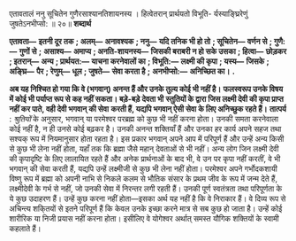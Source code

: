  

एतावतालं ननु सूचितेन गुणैरसाश्यानतिशायनस्य । हित्वेतरान् प्रार्थयतो विभूति- र्यस्याङ्घ्रिरेणुं जुषतेऽनभीप्सो: ॥ २०॥ **शब्दार्थ** 

**एतावता—** **इतनी दूर तक** **; अलम्—** **अनावश्यक** **; ननु—** **यदि तनिक भी हो तो** **; सूचितेन—** **वर्णन से** **; गुणै:—** **गुणों से** **;** **असाश्य—** **अमाप्य** **; अनति-शायनस्य—** **जिसकी बराबरी न हो सके उसका** **; हित्वा—** **छोड़कर** **; इतरान्—** **अन्य** **; प्रार्थयत:—** **याचना करनेवालों का** **; विभूति:—** **लक्ष्मी की कृपा** **; यस्य—** **जिसके** **; अङ्घ्रि—** **पैर** **; रेणुम्—** **धूल** **; जुषते—** **सेवा करता है** **;** **अनभीप्सो:—** **अनिच्छित का।** **.** 

**अब यह निश्चित हो गया कि वे (भगवान्) अनन्त हैं और उनके तुल्य कोई भी नहीं है।** **फलस्वरूप उनके विषय में कोई भी पर्याप्त रूप से कह नहीं सकता। बड़े-बड़े देवता भी** **स्तुतियों के द्वारा जिस लक्ष्मी देवी की कृपा प्राप्त नहीं कर पाते, वही देवी भगवान् की सेवा** **करती हैं, यद्यपि भगवान् ऐसी सेवा के लिए अनिच्छुक रहते हैं।** **तात्पर्य** : *श्रुतियों* के अनुसार, भगवान् या परमेश्वर परब्रह्म को कुछ भी नहीं करना होता। उनकी समता करनेवाला कोई नहीं है, न ही उनसे कोई बढ़कर है। उनकी अनन्त शक्तियाँ हैं और उनका हर कार्य अपने सहज तथा सश्यक् रूप में नियमानुसार होता रहता है। इस प्रकार भगवान् अपने आप में परिपूर्ण हैं और उन्हें अन्य किसी से कुछ भी लेना नहीं होता, यहाँ तक कि ब्रह्मा जैसे महान् देवताओं से भी नहीं। अन्य लोग जिन लक्ष्मी देवी की कृपादृष्टि के लिए लालायित रहते हैं और अनेक प्रार्थनाओं के बाद भी, वे उन पर कृपा नहीं करतीं, वे भी भगवान् की सेवा करती हैं, यद्यपि उन्हें लक्ष्मीजी से कुछ भी लेना नहीं होता। परमेश्वर अपने गर्भोदकशायी विष्णु रूप में ब्रह्मा को अपनी नाभि से निकले कलम से भौतिक संसार के प्रथम जीव के रूप में जन्म देते हैं, लक्ष्मीदेवी के गर्भ से नहीं, जो उनकी सेवा में निरन्तर लगी रहती हैं। उनकी पूर्ण स्वतंत्रता तथा परिपूर्णता के ये कुछ उदाहरण हैं। उन्हें कुछ करना नहीं होता—इसका अर्थ यह नहीं है कि वे निराकार हैं। वे दिव्य रूप से अचिन्त्य शकि्तयों से इतने परिपूर्ण हैं कि केवल उनके इच्छा करने मात्र से सब कुछ हो जाता है। उन्हें कोई शारीरिक या निजी प्रयास नहीं करना होता। इसीलिए वे योगेश्वर अर्थात् समस्त यौगिक शक्तियों के स्वामी कहलाते हैं। 